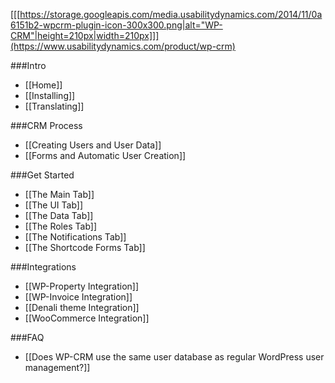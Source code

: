 [[[https://storage.googleapis.com/media.usabilitydynamics.com/2014/11/0a6151b2-wpcrm-plugin-icon-300x300.png|alt="WP-CRM"|height=210px|width=210px]]](https://www.usabilitydynamics.com/product/wp-crm)

###Intro
* [[Home]]
* [[Installing]]
* [[Translating]]

###CRM Process
* [[Creating Users and User Data]]
* [[Forms and Automatic User Creation]]

###Get Started
* [[The Main Tab]]
* [[The UI Tab]]
* [[The Data Tab]]
* [[The Roles Tab]]
* [[The Notifications Tab]]
* [[The Shortcode Forms Tab]]

###Integrations
* [[WP-Property Integration]]
* [[WP-Invoice Integration]]
* [[Denali theme Integration]]
* [[WooCommerce Integration]]

###FAQ
* [[Does WP-CRM use the same user database as regular WordPress user management?]]